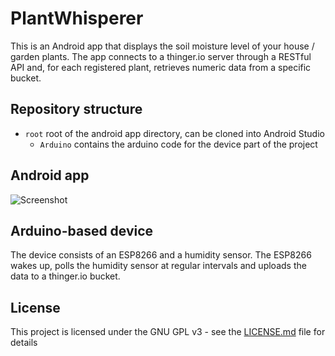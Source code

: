 # PlantWhisperer

This is an Android app that displays the soil moisture level of your house / garden plants.
The app connects to a thinger.io server through a RESTful API and, for each registered plant, retrieves numeric data from a specific bucket.

## Repository structure

- `root` root of the android app directory, can be cloned into Android Studio
  - `Arduino` contains the arduino code for the device part of the project
  
## Android app

![Screenshot](docs/Screenshot_MainActivity.png)

## Arduino-based device

The device consists of an ESP8266 and a humidity sensor. The ESP8266 wakes up, polls the humidity sensor at regular intervals and uploads the data to a thinger.io bucket.


## License

This project is licensed under the GNU GPL v3 - see the [LICENSE.md](LICENSE.md) file for details

